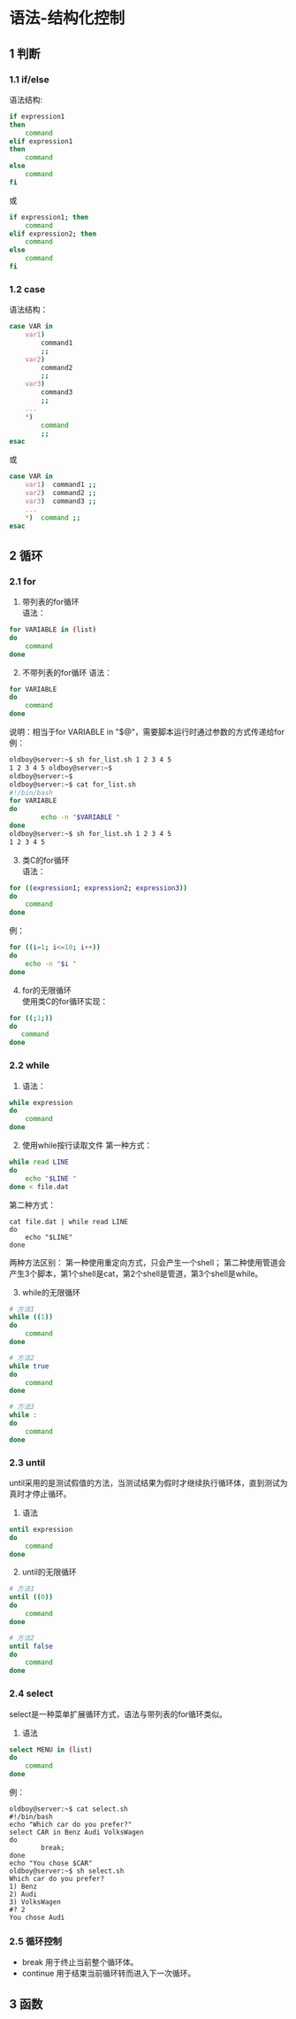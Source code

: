 # 语法-结构化控制


## 1 判断
### 1.1 if/else
语法结构: 
```bash
if expression1
then
    command
elif expression1
then
    command
else
    command
fi
```
或  
```bash
if expression1; then
    command
elif expression2; then
    command
else
    command
fi
```

### 1.2 case
语法结构：  
```bash
case VAR in
    var1)  
        command1 
        ;;
    var2)  
        command2 
        ;;
    var3)  
        command3 
        ;;
    ...
    *)  
        command 
        ;;
esac
```
或  
```bash
case VAR in
    var1)  command1 ;;
    var2)  command2 ;;
    var3)  command3 ;;
    ...
    *)  command ;;
esac
```

## 2 循环
### 2.1 for
1. 带列表的for循环  
语法：  
```bash
for VARIABLE in (list)
do
    command
done
```

2. 不带列表的for循环
语法：  
```bash
for VARIABLE
do
    command
done
```
说明：相当于for VARIABLE in "$@"，需要脚本运行时通过参数的方式传递给for  
例：
```bash
oldboy@server:~$ sh for_list.sh 1 2 3 4 5
1 2 3 4 5 oldboy@server:~$ 
oldboy@server:~$ 
oldboy@server:~$ cat for_list.sh 
#!/bin/bash
for VARIABLE
do
        echo -n "$VARIABLE "
done
oldboy@server:~$ sh for_list.sh 1 2 3 4 5
1 2 3 4 5 
```

3. 类C的for循环  
语法：
```bash
for ((expression1; expression2; expression3))
do
    command
done
```
例： 
```bash
for ((i=1; i<=10; i++))
do 
    echo -n "$i "
done
```

4. for的无限循环  
使用类C的for循环实现：  
```bash
for ((;1;))
do
   command
done
```

### 2.2 while
1. 语法：  
```bash
while expression
do
    command
done
```

2. 使用while按行读取文件
第一种方式： 
```bash
while read LINE
do
    echo "$LINE "
done < file.dat
```  
第二种方式：
```
cat file.dat | while read LINE
do
    echo "$LINE"
done
```

两种方法区别：
第一种使用重定向方式，只会产生一个shell；
第二种使用管道会产生3个脚本，第1个shell是cat，第2个shell是管道，第3个shell是while。

3. while的无限循环  
```bash
# 方法1
while ((1))
do
    command
done

# 方法2
while true
do
    command
done

# 方法3
while :
do 
    command
done
```

### 2.3 until  
until采用的是测试假值的方法，当测试结果为假时才继续执行循环体，直到测试为真时才停止循环。  
1. 语法  
```bash
until expression
do
    command
done
```

2. until的无限循环  
```bash
# 方法1
until ((0))
do 
    command
done

# 方法2
until false
do
    command
done
```

### 2.4 select
select是一种菜单扩展循环方式，语法与带列表的for循环类似。  
1. 语法  
```bash
select MENU in (list)
do 
    command
done
```
例：
```
oldboy@server:~$ cat select.sh 
#!/bin/bash
echo "Which car do you prefer?"
select CAR in Benz Audi VolksWagen
do
        break;
done
echo "You chose $CAR"
oldboy@server:~$ sh select.sh 
Which car do you prefer?
1) Benz
2) Audi
3) VolksWagen
#? 2
You chose Audi
```

### 2.5 循环控制
- break 
  用于终止当前整个循环体。  
- continue
  用于结束当前循环转而进入下一次循环。  

## 3 函数



